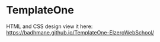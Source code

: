 # TemplateOne
HTML and CSS design
view it here:
https://badhmane.github.io/TemplateOne-ElzeroWebSchool/
